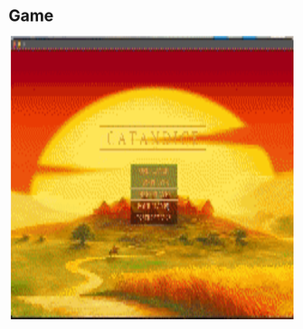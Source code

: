 # Game
![]()
<img src="https://github.com/SaquibKhanANU/Catan-Dice-Java/blob/main/CatanDiceGif.gif" alt="Your GIF" width="500" height="500">
